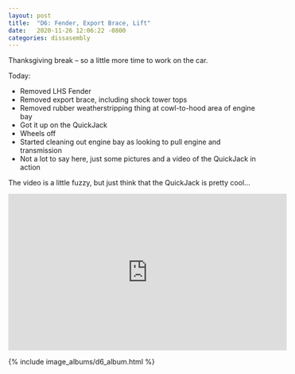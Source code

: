 ```yaml
---
layout: post
title:  "D6: Fender, Export Brace, Lift"
date:   2020-11-26 12:06:22 -0800
categories: dissasembly
---
```

Thanksgiving break – so a little more time to work on the car.

Today:

 * Removed LHS Fender
 * Removed export brace, including shock tower tops
 * Removed rubber weatherstripping thing at cowl-to-hood area of engine bay
 * Got it up on the QuickJack
 * Wheels off
 * Started cleaning out engine bay as looking to pull engine and transmission
 * Not a lot to say here, just some pictures and a video of the QuickJack in action

The video is a little fuzzy, but just think that the QuickJack is pretty cool…

<iframe width="560" height="315" src="https://www.youtube.com/embed/r-A5r7ZYPxA" frameborder="0" allow="accelerometer; autoplay; clipboard-write; encrypted-media; gyroscope; picture-in-picture" allowfullscreen></iframe>

{% include image_albums/d6_album.html %}
